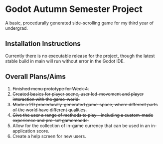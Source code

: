 # Godot Autumn Semester Project

A basic, procedurally generated side-scrolling game for my third year of undergrad.

## Installation Instructions

Currently there is no executable release for the project, though the latest stable build in main will run without error in the Godot IDE.

## Overall Plans/Aims

1. ~~Finished menu prototype for Week 4.~~
2. ~~Created basics for player scene, user led-movement and player interaction with the game-world.~~
3. ~~Made a 2D procedurally-generated game-space, where different parts of the world have different qualities.~~
4. ~~Give the user a range of methods to play - including a custom-made experience and pre-set gamemoeds.~~
5. Allow for the collection of in-game currency that can be used in an in-application score.
6. Create a help screen for new users.

